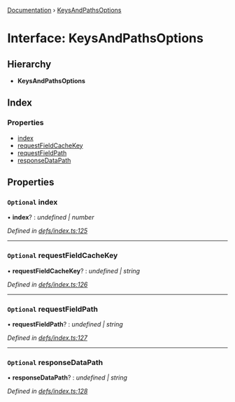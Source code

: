 [Documentation](../README.md) › [KeysAndPathsOptions](keysandpathsoptions.md)

# Interface: KeysAndPathsOptions

## Hierarchy

* **KeysAndPathsOptions**

## Index

### Properties

* [index](keysandpathsoptions.md#optional-index)
* [requestFieldCacheKey](keysandpathsoptions.md#optional-requestfieldcachekey)
* [requestFieldPath](keysandpathsoptions.md#optional-requestfieldpath)
* [responseDataPath](keysandpathsoptions.md#optional-responsedatapath)

## Properties

### `Optional` index

• **index**? : *undefined | number*

*Defined in [defs/index.ts:125](https://github.com/badbatch/graphql-box/blob/7171508/packages/cache-manager/src/defs/index.ts#L125)*

___

### `Optional` requestFieldCacheKey

• **requestFieldCacheKey**? : *undefined | string*

*Defined in [defs/index.ts:126](https://github.com/badbatch/graphql-box/blob/7171508/packages/cache-manager/src/defs/index.ts#L126)*

___

### `Optional` requestFieldPath

• **requestFieldPath**? : *undefined | string*

*Defined in [defs/index.ts:127](https://github.com/badbatch/graphql-box/blob/7171508/packages/cache-manager/src/defs/index.ts#L127)*

___

### `Optional` responseDataPath

• **responseDataPath**? : *undefined | string*

*Defined in [defs/index.ts:128](https://github.com/badbatch/graphql-box/blob/7171508/packages/cache-manager/src/defs/index.ts#L128)*
